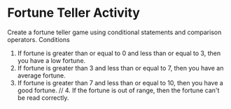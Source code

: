 # Fortune Teller Activity
Create a fortune teller game using conditional statements and comparison operators.
Conditions
 1. If fortune is greater than or equal to 0 and less than or equal to 3, then you have a low fortune.
2. If fortune is greater than 3 and less than or equal to 7, then you have an average fortune.
3. If fortune is greater than 7 and less than or equal to 10, then you have a good fortune.
// 4. If the fortune is out of range, then the fortune can't be read correctly.
